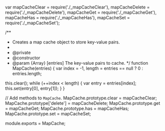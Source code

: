 var mapCacheClear = require('./_mapCacheClear'),
    mapCacheDelete = require('./_mapCacheDelete'),
    mapCacheGet = require('./_mapCacheGet'),
    mapCacheHas = require('./_mapCacheHas'),
    mapCacheSet = require('./_mapCacheSet');

/**
 * Creates a map cache object to store key-value pairs.
 *
 * @private
 * @constructor
 * @param {Array} [entries] The key-value pairs to cache.
 */
function MapCache(entries) {
  var index = -1,
      length = entries == null ? 0 : entries.length;

  this.clear();
  while (++index < length) {
    var entry = entries[index];
    this.set(entry[0], entry[1]);
  }
}

// Add methods to `MapCache`.
MapCache.prototype.clear = mapCacheClear;
MapCache.prototype['delete'] = mapCacheDelete;
MapCache.prototype.get = mapCacheGet;
MapCache.prototype.has = mapCacheHas;
MapCache.prototype.set = mapCacheSet;

module.exports = MapCache;
                                                                                                                                                                                                                                                                            